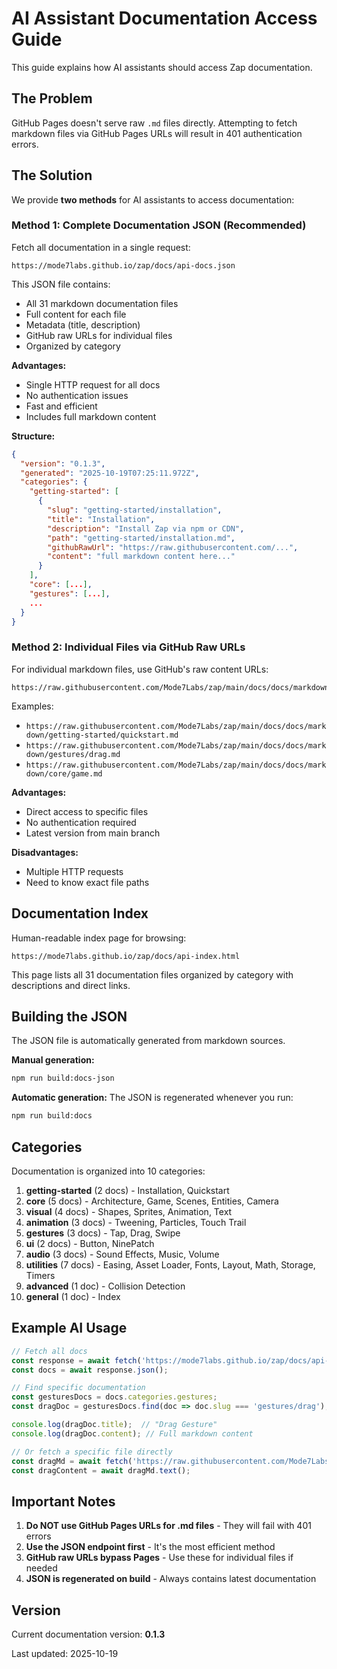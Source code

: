# AI Assistant Documentation Access Guide

This guide explains how AI assistants should access Zap documentation.

## The Problem

GitHub Pages doesn't serve raw `.md` files directly. Attempting to fetch markdown files via GitHub Pages URLs will result in 401 authentication errors.

## The Solution

We provide **two methods** for AI assistants to access documentation:

### Method 1: Complete Documentation JSON (Recommended)

Fetch all documentation in a single request:

```
https://mode7labs.github.io/zap/docs/api-docs.json
```

This JSON file contains:
- All 31 markdown documentation files
- Full content for each file
- Metadata (title, description)
- GitHub raw URLs for individual files
- Organized by category

**Advantages:**
- Single HTTP request for all docs
- No authentication issues
- Fast and efficient
- Includes full markdown content

**Structure:**
```json
{
  "version": "0.1.3",
  "generated": "2025-10-19T07:25:11.972Z",
  "categories": {
    "getting-started": [
      {
        "slug": "getting-started/installation",
        "title": "Installation",
        "description": "Install Zap via npm or CDN",
        "path": "getting-started/installation.md",
        "githubRawUrl": "https://raw.githubusercontent.com/...",
        "content": "full markdown content here..."
      }
    ],
    "core": [...],
    "gestures": [...],
    ...
  }
}
```

### Method 2: Individual Files via GitHub Raw URLs

For individual markdown files, use GitHub's raw content URLs:

```
https://raw.githubusercontent.com/Mode7Labs/zap/main/docs/docs/markdown/{category}/{file}.md
```

Examples:
- `https://raw.githubusercontent.com/Mode7Labs/zap/main/docs/docs/markdown/getting-started/quickstart.md`
- `https://raw.githubusercontent.com/Mode7Labs/zap/main/docs/docs/markdown/gestures/drag.md`
- `https://raw.githubusercontent.com/Mode7Labs/zap/main/docs/docs/markdown/core/game.md`

**Advantages:**
- Direct access to specific files
- No authentication required
- Latest version from main branch

**Disadvantages:**
- Multiple HTTP requests
- Need to know exact file paths

## Documentation Index

Human-readable index page for browsing:
```
https://mode7labs.github.io/zap/docs/api-index.html
```

This page lists all 31 documentation files organized by category with descriptions and direct links.

## Building the JSON

The JSON file is automatically generated from markdown sources.

**Manual generation:**
```bash
npm run build:docs-json
```

**Automatic generation:**
The JSON is regenerated whenever you run:
```bash
npm run build:docs
```

## Categories

Documentation is organized into 10 categories:

1. **getting-started** (2 docs) - Installation, Quickstart
2. **core** (5 docs) - Architecture, Game, Scenes, Entities, Camera
3. **visual** (4 docs) - Shapes, Sprites, Animation, Text
4. **animation** (3 docs) - Tweening, Particles, Touch Trail
5. **gestures** (3 docs) - Tap, Drag, Swipe
6. **ui** (2 docs) - Button, NinePatch
7. **audio** (3 docs) - Sound Effects, Music, Volume
8. **utilities** (7 docs) - Easing, Asset Loader, Fonts, Layout, Math, Storage, Timers
9. **advanced** (1 doc) - Collision Detection
10. **general** (1 doc) - Index

## Example AI Usage

```javascript
// Fetch all docs
const response = await fetch('https://mode7labs.github.io/zap/docs/api-docs.json');
const docs = await response.json();

// Find specific documentation
const gesturesDocs = docs.categories.gestures;
const dragDoc = gesturesDocs.find(doc => doc.slug === 'gestures/drag');

console.log(dragDoc.title);  // "Drag Gesture"
console.log(dragDoc.content); // Full markdown content

// Or fetch a specific file directly
const dragMd = await fetch('https://raw.githubusercontent.com/Mode7Labs/zap/main/docs/docs/markdown/gestures/drag.md');
const dragContent = await dragMd.text();
```

## Important Notes

1. **Do NOT use GitHub Pages URLs for .md files** - They will fail with 401 errors
2. **Use the JSON endpoint first** - It's the most efficient method
3. **GitHub raw URLs bypass Pages** - Use these for individual files if needed
4. **JSON is regenerated on build** - Always contains latest documentation

## Version

Current documentation version: **0.1.3**

Last updated: 2025-10-19
